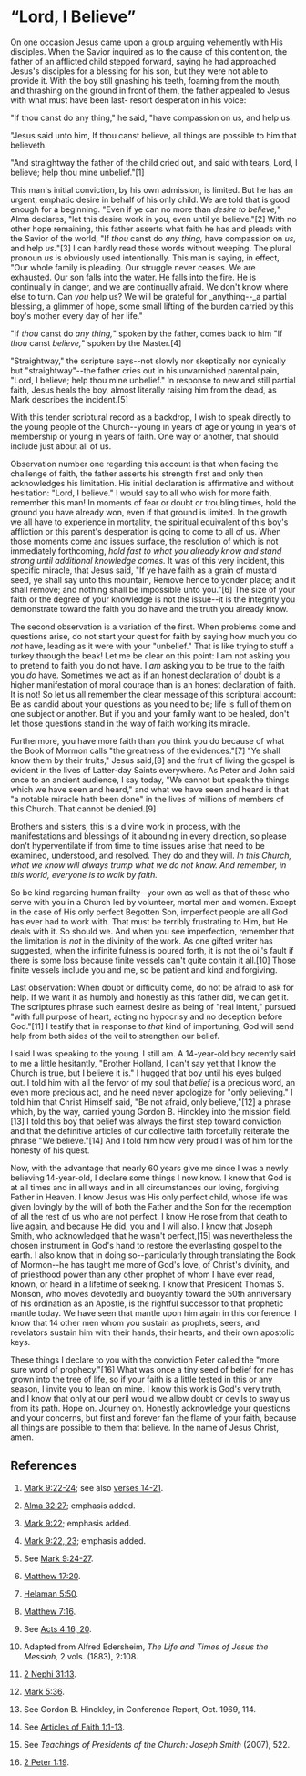 # “Lord, I Believe”

On one occasion Jesus came upon a group arguing vehemently with His disciples.
When the Savior inquired as to the cause of this contention, the father of an
afflicted child stepped forward, saying he had approached Jesus's disciples
for a blessing for his son, but they were not able to provide it. With the boy
still gnashing his teeth, foaming from the mouth, and thrashing on the ground
in front of them, the father appealed to Jesus with what must have been last-
resort desperation in his voice:

"If thou canst do any thing," he said, "have compassion on us, and help us.

"Jesus said unto him, If thou canst believe, all things are possible to him
that believeth.

"And straightway the father of the child cried out, and said with tears, Lord,
I believe; help thou mine unbelief."[1]

This man's initial conviction, by his own admission, is limited. But he has an
urgent, emphatic desire in behalf of his only child. We are told that is good
enough for a beginning. "Even if ye can no more than _desire to believe,_"
Alma declares, "let this desire work in you, even until ye believe."[2] With
no other hope remaining, this father asserts what faith he has and pleads with
the Savior of the world, "If _thou_ canst do _any thing,_ have compassion on
_us,_ and help _us._"[3] I can hardly read those words without weeping. The
plural pronoun _us_ is obviously used intentionally. This man is saying, in
effect, "Our whole family is pleading. Our struggle never ceases. We are
exhausted. Our son falls into the water. He falls into the fire. He is
continually in danger, and we are continually afraid. We don't know where else
to turn. Can _you_ help us? We will be grateful for _anything--_a partial
blessing, a glimmer of hope, some small lifting of the burden carried by this
boy's mother every day of her life."

"If _thou_ canst do _any thing,_" spoken by the father, comes back to him "If
_thou_ canst _believe,_" spoken by the Master.[4]

"Straightway," the scripture says--not slowly nor skeptically nor cynically
but "straightway"--the father cries out in his unvarnished parental pain,
"Lord, I believe; help thou mine unbelief." In response to new and still
partial faith, Jesus heals the boy, almost literally raising him from the
dead, as Mark describes the incident.[5]

With this tender scriptural record as a backdrop, I wish to speak directly to
the young people of the Church--young in years of age or young in years of
membership or young in years of faith. One way or another, that should include
just about all of us.

Observation number one regarding this account is that when facing the
challenge of faith, the father asserts his strength first and only then
acknowledges his limitation. His initial declaration is affirmative and
without hesitation: "Lord, I believe." I would say to all who wish for more
faith, remember this man! In moments of fear or doubt or troubling times, hold
the ground you have already won, even if that ground is limited. In the growth
we all have to experience in mortality, the spiritual equivalent of this boy's
affliction or this parent's desperation is going to come to all of us. When
those moments come and issues surface, the resolution of which is not
immediately forthcoming, _hold fast to what you already know and stand strong
until additional knowledge comes._ It was of this very incident, this specific
miracle, that Jesus said, "If ye have faith as a grain of mustard seed, ye
shall say unto this mountain, Remove hence to yonder place; and it shall
remove; and nothing shall be impossible unto you."[6] The size of your faith
or the degree of your knowledge is not the issue--it is the integrity you
demonstrate toward the faith you do have and the truth you already know.

The second observation is a variation of the first. When problems come and
questions arise, do not start your quest for faith by saying how much you do
_not_ have, leading as it were with your "unbelief." That is like trying to
stuff a turkey through the beak! Let me be clear on this point: I am not
asking you to pretend to faith you do not have. I _am_ asking you to be true
to the faith you _do_ have. Sometimes we act as if an honest declaration of
doubt is a higher manifestation of moral courage than is an honest declaration
of faith. It is not! So let us all remember the clear message of this
scriptural account: Be as candid about your questions as you need to be; life
is full of them on one subject or another. But if you and your family want to
be healed, don't let those questions stand in the way of faith working its
miracle.

Furthermore, you have more faith than you think you do because of what the
Book of Mormon calls "the greatness of the evidences."[7] "Ye shall know them
by their fruits," Jesus said,[8] and the fruit of living the gospel is evident
in the lives of Latter-day Saints everywhere. As Peter and John said once to
an ancient audience, I say today, "We cannot but speak the things which we
have seen and heard," and what we have seen and heard is that "a notable
miracle hath been done" in the lives of millions of members of this Church.
That cannot be denied.[9]

Brothers and sisters, this is a divine work in process, with the
manifestations and blessings of it abounding in every direction, so please
don't hyperventilate if from time to time issues arise that need to be
examined, understood, and resolved. They do and they will. _In this Church,
what we know will always trump what we do not know. And remember, in this
world, everyone is to walk by faith._

So be kind regarding human frailty--your own as well as that of those who
serve with you in a Church led by volunteer, mortal men and women. Except in
the case of His only perfect Begotten Son, imperfect people are all God has
ever had to work with. That must be terribly frustrating to Him, but He deals
with it. So should we. And when you see imperfection, remember that the
limitation is _not_ in the divinity of the work. As one gifted writer has
suggested, when the infinite fulness is poured forth, it is not the oil's
fault if there is some loss because finite vessels can't quite contain it
all.[10] Those finite vessels include you and me, so be patient and kind and
forgiving.

Last observation: When doubt or difficulty come, do not be afraid to ask for
help. If we want it as humbly and honestly as this father did, we can get it.
The scriptures phrase such earnest desire as being of "real intent," pursued
"with full purpose of heart, acting no hypocrisy and no deception before
God."[11] I testify that in response to _that_ kind of importuning, God will
send help from both sides of the veil to strengthen our belief.

I said I was speaking to the young. I still am. A 14-year-old boy recently
said to me a little hesitantly, "Brother Holland, I can't say yet that I know
the Church is true, but I believe it is." I hugged that boy until his eyes
bulged out. I told him with all the fervor of my soul that _belief_ is a
precious word, an even more precious act, and he need never apologize for
"only believing." I told him that Christ Himself said, "Be not afraid, only
believe,"[12] a phrase which, by the way, carried young Gordon B. Hinckley
into the mission field.[13] I told this boy that belief was always the first
step toward conviction and that the definitive articles of our collective
faith forcefully reiterate the phrase "We believe."[14] And I told him how
very proud I was of him for the honesty of his quest.

Now, with the advantage that nearly 60 years give me since I was a newly
believing 14-year-old, I declare some things I now know. I know that God is at
all times and in all ways and in all circumstances our loving, forgiving
Father in Heaven. I know Jesus was His only perfect child, whose life was
given lovingly by the will of both the Father and the Son for the redemption
of all the rest of us who are not perfect. I know He rose from that death to
live again, and because He did, you and I will also. I know that Joseph Smith,
who acknowledged that he wasn't perfect,[15] was nevertheless the chosen
instrument in God's hand to restore the everlasting gospel to the earth. I
also know that in doing so--particularly through translating the Book of
Mormon--he has taught me more of God's love, of Christ's divinity, and of
priesthood power than any other prophet of whom I have ever read, known, or
heard in a lifetime of seeking. I know that President Thomas S. Monson, who
moves devotedly and buoyantly toward the 50th anniversary of his ordination as
an Apostle, is the rightful successor to that prophetic mantle today. We have
seen that mantle upon him again in this conference. I know that 14 other men
whom you sustain as prophets, seers, and revelators sustain him with their
hands, their hearts, and their own apostolic keys.

These things I declare to you with the conviction Peter called the "more sure
word of prophecy."[16] What was once a tiny seed of belief for me has grown
into the tree of life, so if your faith is a little tested in this or any
season, I invite you to lean on mine. I know this work is God's very truth,
and I know that only at our peril would we allow doubt or devils to sway us
from its path. Hope on. Journey on. Honestly acknowledge your questions and
your concerns, but first and forever fan the flame of your faith, because all
things are possible to them that believe. In the name of Jesus Christ, amen.

## References

  1.  [Mark 9:22-24](https://www.lds.org/scriptures/nt/mark/9.22-24?lang=eng#21); see also [verses 14-21](https://www.lds.org/scriptures/nt/mark/9.14-21?lang=eng#13).

  2.  [Alma 32:27](https://www.lds.org/scriptures/bofm/alma/32.27?lang=eng#26); emphasis added.

  3.  [Mark 9:22](https://www.lds.org/scriptures/nt/mark/9.22?lang=eng#21); emphasis added.

  4.  [Mark 9:22, 23](https://www.lds.org/scriptures/nt/mark/9.22%2C23?lang=eng#21); emphasis added.

  5.  See [Mark 9:24-27](https://www.lds.org/scriptures/nt/mark/9.24-27?lang=eng#23).

  6.  [Matthew 17:20](https://www.lds.org/scriptures/nt/matt/17.20?lang=eng#19).

  7.  [Helaman 5:50](https://www.lds.org/scriptures/bofm/hel/5.50?lang=eng#49).

  8.  [Matthew 7:16](https://www.lds.org/scriptures/nt/matt/7.16?lang=eng#15).

  9.  See [Acts 4:16, 20](https://www.lds.org/scriptures/nt/acts/4.16%2C20?lang=eng#15).

  10.  Adapted from Alfred Edersheim, _The Life and Times of Jesus the Messiah,_ 2 vols. (1883), 2:108.

  11.  [2 Nephi 31:13](https://www.lds.org/scriptures/bofm/2-ne/31.13?lang=eng#12).

  12.  [Mark 5:36](https://www.lds.org/scriptures/nt/mark/5.36?lang=eng#35).

  13.  See Gordon B. Hinckley, in Conference Report, Oct. 1969, 114.

  14.  See [Articles of Faith 1:1-13](https://www.lds.org/scriptures/pgp/a-of-f/1.1-13?lang=eng#0).

  15.  See _Teachings of Presidents of the Church: Joseph Smith_ (2007), 522.

  16.  [2 Peter 1:19](https://www.lds.org/scriptures/nt/2-pet/1.19?lang=eng#18).

